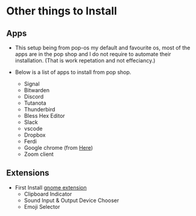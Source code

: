 # Other things to Install

## Apps

- This setup being from pop-os my default and favourite os, most of the apps are in the pop shop and I do not require to automate their installation. (That is work repetation and not effeciancy.)

- Below is a list of apps to install from pop shop.
	- Signal
	- Bitwarden
	- Discord
	- Tutanota
	- Thunderbird
	- Bless Hex Editor
	- Slack
	- vscode
	- Dropbox
	- Ferdi
	- Google chrome (from [Here](https://www.google.com/chrome/))
	- Zoom client

## Extensions

- First Install [gnome extension](https://addons.mozilla.org/en-US/firefox/addon/gnome-shell-integration/)
	- Clipboard Indicator
	- Sound Input & Output Device Chooser
	- Emoji Selector
